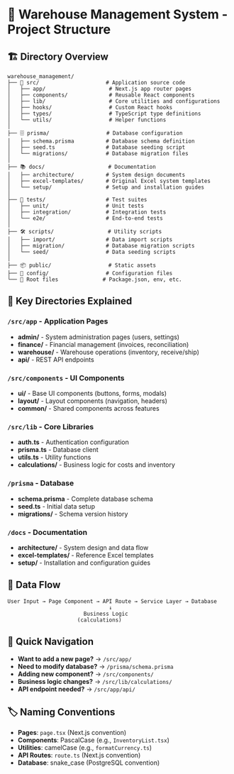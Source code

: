 # 📂 Warehouse Management System - Project Structure

## 🏗️ Directory Overview

```
warehouse_management/
├── 📱 src/                     # Application source code
│   ├── app/                    # Next.js app router pages
│   ├── components/             # Reusable React components
│   ├── lib/                    # Core utilities and configurations
│   ├── hooks/                  # Custom React hooks
│   ├── types/                  # TypeScript type definitions
│   └── utils/                  # Helper functions
│
├── 🗄️ prisma/                  # Database configuration
│   ├── schema.prisma          # Database schema definition
│   ├── seed.ts                # Database seeding script
│   └── migrations/            # Database migration files
│
├── 📚 docs/                    # Documentation
│   ├── architecture/          # System design documents
│   ├── excel-templates/       # Original Excel system templates
│   └── setup/                 # Setup and installation guides
│
├── 🧪 tests/                   # Test suites
│   ├── unit/                  # Unit tests
│   ├── integration/           # Integration tests
│   └── e2e/                   # End-to-end tests
│
├── 🛠️ scripts/                 # Utility scripts
│   ├── import/                # Data import scripts
│   ├── migration/             # Database migration scripts
│   └── seed/                  # Data seeding scripts
│
├── 📦 public/                  # Static assets
├── 🔧 config/                  # Configuration files
└── 📄 Root files              # Package.json, env, etc.
```

## 📁 Key Directories Explained

### `/src/app` - Application Pages
- **admin/** - System administration pages (users, settings)
- **finance/** - Financial management (invoices, reconciliation)
- **warehouse/** - Warehouse operations (inventory, receive/ship)
- **api/** - REST API endpoints

### `/src/components` - UI Components
- **ui/** - Base UI components (buttons, forms, modals)
- **layout/** - Layout components (navigation, headers)
- **common/** - Shared components across features

### `/src/lib` - Core Libraries
- **auth.ts** - Authentication configuration
- **prisma.ts** - Database client
- **utils.ts** - Utility functions
- **calculations/** - Business logic for costs and inventory

### `/prisma` - Database
- **schema.prisma** - Complete database schema
- **seed.ts** - Initial data setup
- **migrations/** - Schema version history

### `/docs` - Documentation
- **architecture/** - System design and data flow
- **excel-templates/** - Reference Excel templates
- **setup/** - Installation and configuration guides

## 🔄 Data Flow

```
User Input → Page Component → API Route → Service Layer → Database
                                ↓
                        Business Logic
                      (calculations)
```

## 🎯 Quick Navigation

- **Want to add a new page?** → `/src/app/`
- **Need to modify database?** → `/prisma/schema.prisma`
- **Adding new component?** → `/src/components/`
- **Business logic changes?** → `/src/lib/calculations/`
- **API endpoint needed?** → `/src/app/api/`

## 🏷️ Naming Conventions

- **Pages**: `page.tsx` (Next.js convention)
- **Components**: PascalCase (e.g., `InventoryList.tsx`)
- **Utilities**: camelCase (e.g., `formatCurrency.ts`)
- **API Routes**: `route.ts` (Next.js convention)
- **Database**: snake_case (PostgreSQL convention)